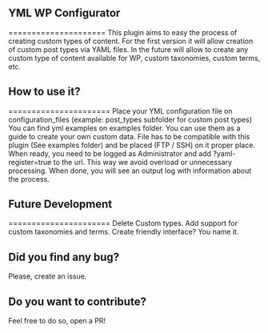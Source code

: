 ## YML WP Configurator
=====================
This plugin aims to easy the process of creating custom types of content.
For the first version it will allow creation of custom post types via YAML files.
In the future will allow to create any custom type of content available for WP, custom taxonomies, custom terms, etc.

## How to use it?
======================
Place your YML configuration file on configuration_files (example: post_types subfolder for custom post types)
You can find yml examples on examples folder. You can use them as a guide to create your own custom data.
File has to be compatible with this plugin (See examples folder) and be placed (FTP / SSH) on it proper place.
When ready, you need to be logged as Administrator and add ?yaml-register=true to the url. This way we avoid overload or unnecessary processing.
When done, you will see an output log with information about the process.

## Future Development
======================
Delete Custom types.
Add support for custom taxonomies and terms.
Create friendly interface?
You name it.

Did you find any bug?
---------------------
Please, create an issue.

Do you want to contribute?
--------------------------
Feel free to do so, open a PR!

